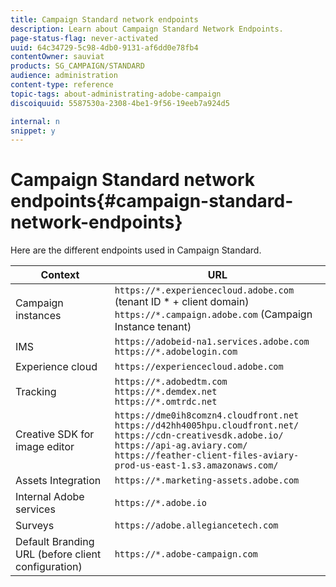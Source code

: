 ```yaml
---
title: Campaign Standard network endpoints
description: Learn about Campaign Standard Network Endpoints.
page-status-flag: never-activated
uuid: 64c34729-5c98-4db0-9131-af6dd0e78fb4
contentOwner: sauviat
products: SG_CAMPAIGN/STANDARD
audience: administration
content-type: reference
topic-tags: about-administrating-adobe-campaign
discoiquuid: 5587530a-2308-4be1-9f56-19eeb7a924d5

internal: n
snippet: y
---
```


# Campaign Standard network endpoints{#campaign-standard-network-endpoints}

Here are the different endpoints used in Campaign Standard. 

| Context | URL |
|--- |--- |
| Campaign instances | `https://*.experiencecloud.adobe.com` (tenant ID * + client domain)<br>`https://*.campaign.adobe.com` (Campaign Instance tenant) |
| IMS | `https://adobeid-na1.services.adobe.com`<br>`https://*.adobelogin.com` |
| Experience cloud | `https://experiencecloud.adobe.com` |
| Tracking | `https://*.adobedtm.com`<br>`https://*.demdex.net`<br>`https://*.omtrdc.net`|
| Creative SDK for image editor | `https://dme0ih8comzn4.cloudfront.net`<br>`https://d42hh4005hpu.cloudfront.net/`<br>`https://cdn-creativesdk.adobe.io/`<br>`https://api-ag.aviary.com/`<br>`https://feather-client-files-aviary-prod-us-east-1.s3.amazonaws.com/`|
| Assets Integration | `https://*.marketing-assets.adobe.com`|
| Internal Adobe services | `https://*.adobe.io`|
| Surveys | `https://adobe.allegiancetech.com`|
| Default Branding URL (before client configuration) | `https://*.adobe-campaign.com`|

